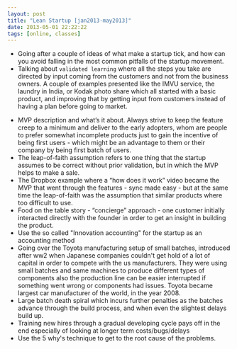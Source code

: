 ```yaml
---
layout: post
title: "Lean Startup [jan2013-may2013]"
date: 2013-05-01 22:22:22
tags: [online, classes]
---
```


+ Going after a couple of ideas of what make a startup tick, and how can you avoid falling in the most common pitfalls of the startup movement.
+ Talking about `validated learning` where all the steps you take are directed by input coming from the customers and not from the business owners. A couple of examples presented like the IMVU service, the laundry in India, or Kodak photo share which all started with a basic product, and improving that by getting input from customers instead of having a plan before going to market.
- MVP description and what’s it about. Always strive to keep the feature creep to a minimum and deliver to the early adopters, whom are people to prefer somewhat incomplete products just to gain the incentive of being first users - which might be an advantage to them or their company  by being first batch of users.
- The leap-of-faith assumption refers to one thing that the startup assumes to be correct without prior validation, but in which the MVP helps to make a sale.
- The Dropbox example where a “how does it work” video became the MVP that went through the features - sync made easy - but at the same time the leap-of-faith was the assumption that similar products where too difficult to use.
- Food on the table story - “concierge” approach - one customer initially interacted directly with the founder in order to get an insight in building the product.
- Use the so called "Innovation accounting" for the startup as an accounting method
- Going over the Toyota manufacturing setup of small batches, introduced after ww2 when Japanese companies couldn't get hold of a lot of capital in order to compete with the us manufacturers. They were using small batches and same machines to produce different types of components also the production line can be easier interrupted if something went wrong or components had issues. Toyota became largest car manufacturer of the world, in the year 2008.
- Large batch death spiral which incurs further penalties as the batches advance through the build process, and when even the slightest delays build up.
- Training new hires through a gradual developing cycle pays off in the end especially of looking at longer term costs/bugs/delays
- Use the 5 why's technique to get to the root cause of the problems.
